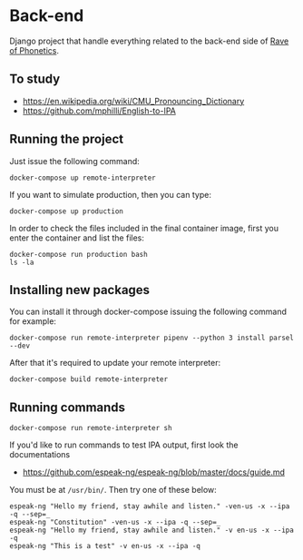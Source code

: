 # Back-end

Django project that handle everything related to the back-end side of [Rave of Phonetics](https://www.raveofphonetics.com/).

## To study

- https://en.wikipedia.org/wiki/CMU_Pronouncing_Dictionary
- https://github.com/mphilli/English-to-IPA

## Running the project

Just issue the following command:

    docker-compose up remote-interpreter

If you want to simulate production, then you can type:

    docker-compose up production

In order to check the files included in the final container image, first you enter the container and list the files:

    docker-compose run production bash
    ls -la

## Installing new packages

You can install it through docker-compose issuing the following command for example:

    docker-compose run remote-interpreter pipenv --python 3 install parsel --dev

After that it's required to update your remote interpreter:

    docker-compose build remote-interpreter

## Running commands

    docker-compose run remote-interpreter sh

If you'd like to run commands to test IPA output, first look the documentations

- https://github.com/espeak-ng/espeak-ng/blob/master/docs/guide.md

You must be at `/usr/bin/`. Then try one of these below:

```
espeak-ng "Hello my friend, stay awhile and listen." -ven-us -x --ipa -q --sep=_
espeak-ng "Constitution" -ven-us -x --ipa -q --sep=_
espeak-ng "Hello my friend, stay awhile and listen." -v en-us -x --ipa -q
espeak-ng "This is a test" -v en-us -x --ipa -q
```
